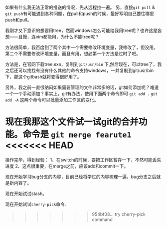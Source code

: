 如果有什么我无法正常的推送的情况，先从远程拉一遍。
另，直接`git pull` & `git push`有可能遇到各种问题，在pull和push的时候，最好写明自己要往哪里push和pull。

我刚才又下意识的想要用tree，然而windows怎么可能给我用tree呢？也许这是妄想——且慢，连vim都能用，为什么不能tree呢？

方法很简单，我百度到了两个其中一个需要修改环境变量，我修改了，但没用。
第二个不需要修改环境变量，而且有用，想必第一个方法是过时了吧。

方法是，在官网下载tree.exe，复制到`git/usr/bin` 下,然后现在，可以tree了，我之后还可以找找有没有什么其他的命令支持windows，一并复制到git/usr/bin下，那这个gitbash就将变得很好用了。

另外，我之前一直很纳闷如果需要管理的文件非常多的话，git如何添加呢？难道一个一个手动添加？事实上，git有办法，使用下面两个命令即可
`git add .`
`git add -A`
这两个命令可以批量添加工作区的变化。

现在我那这个文件试一试git的合并功能。命令是
`git merge fearute1`
<<<<<<< HEAD
=======

操作完毕，得到经验：
1、在switch的时候，要把工作区暂存一下，不然可能丢失进度
2、这点很重要，在merge之前，应该add和commit一下。

现在开始学习bug分支的内容，目前已经将学过的内容梳理一遍，bug分支之后就是新内容了。

现在开始试试stash。

现在开始试试`cherry-pick`命令.
>>>>>>> 954bf08... try cherry-pick command

